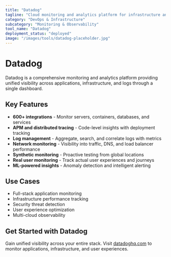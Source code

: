 ```yaml
---
title: "Datadog"
tagline: "Cloud monitoring and analytics platform for infrastructure and applications"
category: "DevOps & Infrastructure"
subcategory: "Monitoring & Observability"
tool_name: "Datadog"
deployment_status: "deployed"
image: "/images/tools/datadog-placeholder.jpg"
---
```


# Datadog

Datadog is a comprehensive monitoring and analytics platform providing unified visibility across applications, infrastructure, and logs through a single dashboard.

## Key Features

- **600+ integrations** - Monitor servers, containers, databases, and services
- **APM and distributed tracing** - Code-level insights with deployment tracking
- **Log management** - Aggregate, search, and correlate logs with metrics
- **Network monitoring** - Visibility into traffic, DNS, and load balancer performance
- **Synthetic monitoring** - Proactive testing from global locations
- **Real user monitoring** - Track actual user experiences and journeys
- **ML-powered insights** - Anomaly detection and intelligent alerting

## Use Cases

- Full-stack application monitoring
- Infrastructure performance tracking
- Security threat detection
- User experience optimization
- Multi-cloud observability

## Get Started with Datadog

Gain unified visibility across your entire stack. Visit [datadoghq.com](https://www.datadoghq.com) to monitor applications, infrastructure, and user experiences.
